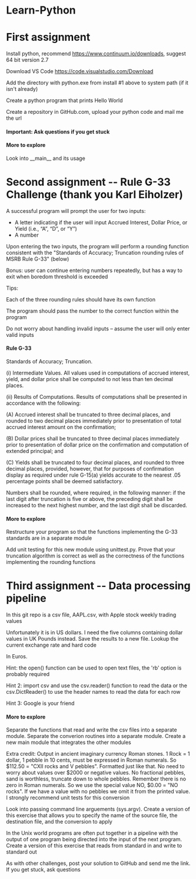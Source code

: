 # Learn-Python

# First assignment

Install python, recommend https://www.continuum.io/downloads, suggest 64 bit version 2.7

Download VS Code https://code.visualstudio.com/Download 

Add the directory with python.exe from install #1 above to system path (if it isn't already)

Create a python program that prints Hello World

Create a repository in GitHub.com, upload your python code and mail me the url

#### Important: Ask questions if you get stuck

####  More to explore

Look into \_\_main\_\_ and its usage

# Second assignment -- Rule G-33 Challenge (thank you Karl Eiholzer)

A successful program will prompt the user for two inputs:
- A letter indicating if the user will input Accrued Interest, Dollar Price, or Yield (i.e., “A”, “D”, or “Y”)
- A number

Upon entering the two inputs, the program will perform a rounding function consistent with the "Standards of Accuracy; Truncation rounding rules of MSRB Rule G-33" (below)

Bonus: user can continue entering numbers repeatedly, but has a way to exit when boredom threshold is exceeded

Tips:

Each of the three rounding rules should have its own function

The program should pass the number to the correct function within the program

Do not worry about handling invalid inputs – assume the user will only enter valid inputs

#### Rule G-33

Standards of Accuracy; Truncation.

(i) Intermediate Values. All values used in computations of accrued interest, yield, and dollar price shall be computed to not less than ten decimal places.

(ii) Results of Computations. Results of computations shall be presented in accordance with the following:

(A) Accrued interest shall be truncated to three decimal places, and rounded to two decimal places immediately prior to presentation of total accrued interest amount on the confirmation;

(B) Dollar prices shall be truncated to three decimal places immediately prior to presentation of dollar price on the confirmation and computation of extended principal; and

(C) Yields shall be truncated to four decimal places, and rounded to three decimal places, provided, however, that for purposes of confirmation display as required under rule G-15(a) yields accurate to the nearest .05 percentage points shall be deemed satisfactory.

Numbers shall be rounded, where required, in the following manner: if the last digit after truncation is five or above, the preceding digit shall be increased to the next highest number, and the last digit shall be discarded.

####  More to explore

Restructure your program so that the functions implementing the G-33 standards are in a separate module

Add unit testing for this new module using unittest.py. Prove that your truncation algorithm is correct as well as the correctness of the functions implementing the rounding functions

# Third assignment -- Data processing pipeline

In this git repo is a csv file, AAPL.csv, with Apple stock weekly trading values

Unfortunately it is in US dollars. I need the five columns containing dollar values in UK Pounds instead. Save the results to a new file. Lookup the current exchange rate and hard code

In Euros.

Hint: the open() function can be used to open text files, the 'rb' option is probably required

Hint 2: import csv and use the csv.reader() function to read the data or the csv.DictReader() to use the header names to read the data for each row

Hint 3: Google is your friend

####  More to explore

Separate the functions that read and write the csv files into a separate module. Separate the converion routines into a separate module. Create a new main module that integrates the other modules

Extra credit: Output in ancient imaginary currency Roman stones. 1 Rock = 1 dollar, 1 pebble in 10 cents, must be expressed in Roman numerals. So $112.50 = "CXII rocks and V pebbles". Formatted just like that. No need to worry about values over $2000 or negative values. No fractional pebbles, sand is worthless, truncate down to whole pebbles. Remember there is no zero in Roman numerals. So we use the special value NO, $0.00 = "NO rocks". If we have a value with no pebbles we omit it from the printed value. I strongly recommend unit tests for this conversion

Look into passing command line arguements (sys.argv). Create a version of this exercise that allows you to specify the name of the source file, the destination file, and the conversion to apply

In the Unix world programs are often put together in a pipeline with the output of one program being directed into the input of the next program. Create a version of this exercise that reads from standard in and write to standard out

As with other challenges, post your solution to GitHub and send me the link. If you get stuck, ask questions